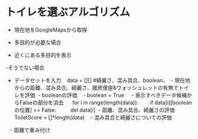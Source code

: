# トイレを選ぶアルゴリズム

- 現在地をGoogleMapsから取得

- 多目的が必要な場合
- 近くにある多目的を表示

-そうでない場合
  - データセットを入力
    data = [][] #綺麗さ、混み具合、boolean、
  - 現在地からの距離、混み具合、綺麗さ、暖房便座&ウォッシュレットの有無でトイレを評価
  - booleanの評価
    - boolean = True
     - 表示すべきデータ候補からFalseの部分を消去
      for i in range(length(data)):
        if data[i][booleanの位置] == False:
          del data[i]
  - 距離、混み具合、綺麗さの評価
    ToiletScore = []*length(data)
    - 混み具合と綺麗さについての評価
    
    - 距離で重み付け
      
  
